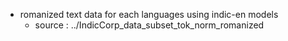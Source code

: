 - romanized text data for each languages using indic-en models
    - source : ../IndicCorp_data_subset_tok_norm_romanized
